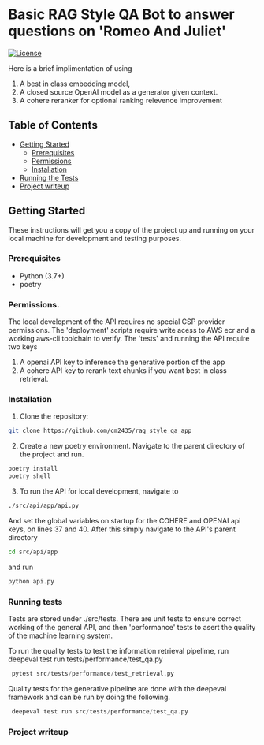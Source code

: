 # Basic RAG Style QA Bot to answer questions on 'Romeo And Juliet'
[![License](https://img.shields.io/badge/license-MIT-blue.svg)](LICENSE)

Here is a brief implimentation of using
1. A best in class embedding model, 
2. A closed source OpenAI model as a generator given context.
3. A cohere reranker for optional ranking relevence improvement 

## Table of Contents
- [Getting Started](#getting-started)
  - [Prerequisites](#prerequisites)
  - [Permissions](#permissions)
  - [Installation](#installation)
- [Running the Tests](#running-the-tests)
- [Project writeup](#project-writeup)

## Getting Started

These instructions will get you a copy of the project up and running on your local machine for development and testing purposes.

### Prerequisites

- Python (3.7+)
- poetry

### Permissions. 
The local development of the API requires no special CSP provider permissions. 
The 'deployment' scripts require write acess to AWS ecr and a working aws-cli toolchain to verify.
The 'tests' and running the API require two keys
  1. A openai API key to inference the generative portion of the app
  2. A cohere API key to rerank text chunks if you want best in class retrieval.

### Installation

1. Clone the repository:

```bash
git clone https://github.com/cm2435/rag_style_qa_app
```

2. Create a new poetry environment. Navigate to the parent directory of the project and run. 
```bash
poetry install 
poetry shell
```

3. To run the API for local development, navigate to 
```bash
./src/api/app/api.py
```
And set the global variables on startup for the COHERE and OPENAI api keys, on lines 37 and 40. 
After this simply navigate to the API's parent directory 
```bash
cd src/api/app 
```
and run 
```bash
python api.py
```

### Running tests
Tests are stored under ./src/tests. There are unit tests to ensure correct working of the general API, and then 'performance' tests to asert the quality of the machine learning system.


To run the quality tests to test the information retrieval pipelime, run 
deepeval test run tests/performance/test_qa.py
```python
 pytest src/tests/performance/test_retrieval.py
```
Quality tests for the generative pipeline are done with the deepeval framework and can be run by doing the following. 
```python
 deepeval test run src/tests/performance/test_qa.py    
```

### Project writeup